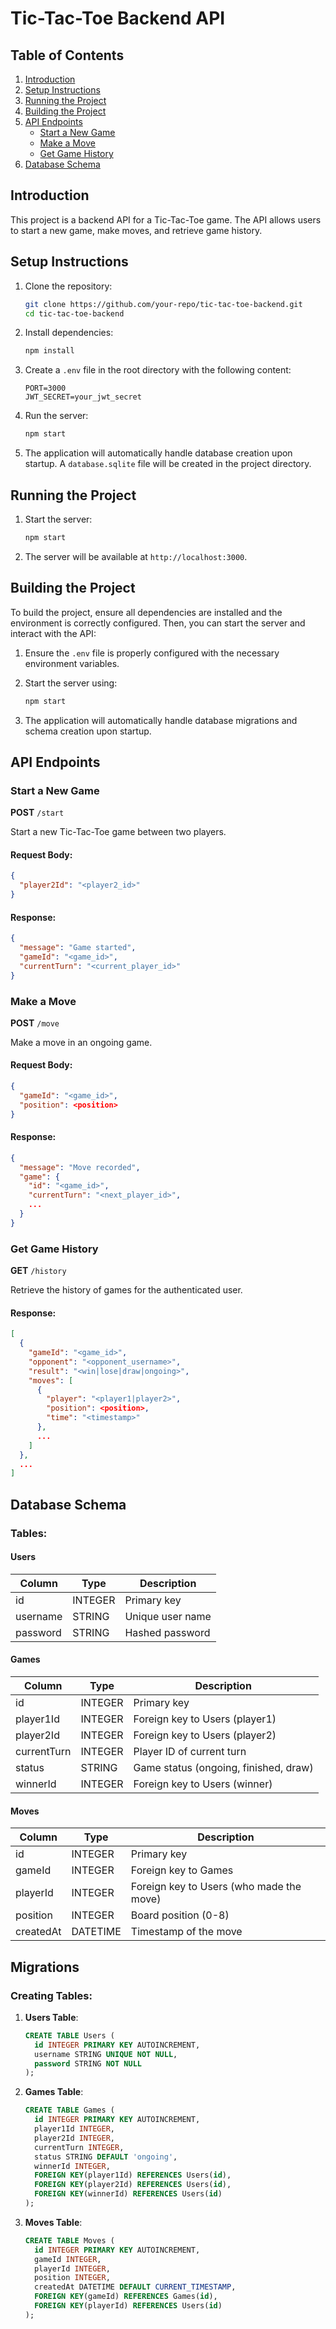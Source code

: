 # Tic-Tac-Toe Backend API

## Table of Contents

1. [Introduction](#introduction)
2. [Setup Instructions](#setup-instructions)
3. [Running the Project](#running-the-project)
4. [Building the Project](#building-the-project)
5. [API Endpoints](#api-endpoints)
   - [Start a New Game](#start-a-new-game)
   - [Make a Move](#make-a-move)
   - [Get Game History](#get-game-history)
6. [Database Schema](#database-schema)

## Introduction
This project is a backend API for a Tic-Tac-Toe game. The API allows users to start a new game, make moves, and retrieve game history.

## Setup Instructions

1. Clone the repository:
    ```bash
    git clone https://github.com/your-repo/tic-tac-toe-backend.git
    cd tic-tac-toe-backend
    ```

2. Install dependencies:
    ```bash
    npm install
    ```

3. Create a `.env` file in the root directory with the following content:
    ```
    PORT=3000
    JWT_SECRET=your_jwt_secret
    ```

4. Run the server:
    ```bash
    npm start
    ```

3. The application will automatically handle database creation upon startup. A `database.sqlite` file will be created in the project directory.


## Running the Project

1. Start the server:
    ```bash
    npm start
    ```

2. The server will be available at `http://localhost:3000`.

## Building the Project

To build the project, ensure all dependencies are installed and the environment is correctly configured. Then, you can start the server and interact with the API:

1. Ensure the `.env` file is properly configured with the necessary environment variables.

2. Start the server using:
    ```bash
    npm start
    ```

3. The application will automatically handle database migrations and schema creation upon startup.

## API Endpoints

### Start a New Game

**POST** `/start`

Start a new Tic-Tac-Toe game between two players.

#### Request Body:
```json
{
  "player2Id": "<player2_id>"
}
```

#### Response:
```json
{
  "message": "Game started",
  "gameId": "<game_id>",
  "currentTurn": "<current_player_id>"
}
```

### Make a Move

**POST** `/move`

Make a move in an ongoing game.

#### Request Body:
```json
{
  "gameId": "<game_id>",
  "position": <position>
}
```

#### Response:
```json
{
  "message": "Move recorded",
  "game": {
    "id": "<game_id>",
    "currentTurn": "<next_player_id>",
    ...
  }
}
```

### Get Game History

**GET** `/history`

Retrieve the history of games for the authenticated user.

#### Response:
```json
[
  {
    "gameId": "<game_id>",
    "opponent": "<opponent_username>",
    "result": "<win|lose|draw|ongoing>",
    "moves": [
      {
        "player": "<player1|player2>",
        "position": <position>,
        "time": "<timestamp>"
      },
      ...
    ]
  },
  ...
]
```

## Database Schema

### Tables:

#### Users
| Column    | Type    | Description         |
|-----------|---------|---------------------|
| id        | INTEGER | Primary key         |
| username  | STRING  | Unique user name    |
| password  | STRING  | Hashed password     |

#### Games
| Column     | Type    | Description                  |
|------------|---------|------------------------------|
| id         | INTEGER | Primary key                  |
| player1Id  | INTEGER | Foreign key to Users (player1)|
| player2Id  | INTEGER | Foreign key to Users (player2)|
| currentTurn| INTEGER | Player ID of current turn     |
| status     | STRING  | Game status (ongoing, finished, draw) |
| winnerId   | INTEGER | Foreign key to Users (winner) |

#### Moves
| Column    | Type    | Description                      |
|-----------|---------|----------------------------------|
| id        | INTEGER | Primary key                      |
| gameId    | INTEGER | Foreign key to Games             |
| playerId  | INTEGER | Foreign key to Users (who made the move) |
| position  | INTEGER | Board position (0-8)             |
| createdAt | DATETIME| Timestamp of the move            |

## Migrations

### Creating Tables:

1. **Users Table**:
    ```sql
    CREATE TABLE Users (
      id INTEGER PRIMARY KEY AUTOINCREMENT,
      username STRING UNIQUE NOT NULL,
      password STRING NOT NULL
    );
    ```

2. **Games Table**:
    ```sql
    CREATE TABLE Games (
      id INTEGER PRIMARY KEY AUTOINCREMENT,
      player1Id INTEGER,
      player2Id INTEGER,
      currentTurn INTEGER,
      status STRING DEFAULT 'ongoing',
      winnerId INTEGER,
      FOREIGN KEY(player1Id) REFERENCES Users(id),
      FOREIGN KEY(player2Id) REFERENCES Users(id),
      FOREIGN KEY(winnerId) REFERENCES Users(id)
    );
    ```

3. **Moves Table**:
    ```sql
    CREATE TABLE Moves (
      id INTEGER PRIMARY KEY AUTOINCREMENT,
      gameId INTEGER,
      playerId INTEGER,
      position INTEGER,
      createdAt DATETIME DEFAULT CURRENT_TIMESTAMP,
      FOREIGN KEY(gameId) REFERENCES Games(id),
      FOREIGN KEY(playerId) REFERENCES Users(id)
    );
    ```

